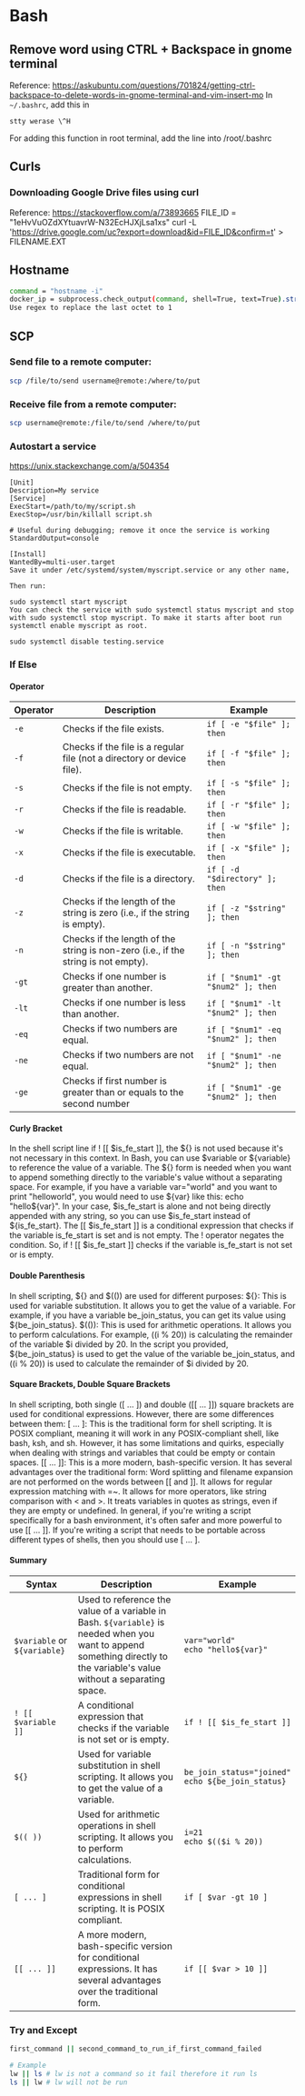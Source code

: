 # Bash

## Remove word using CTRL + Backspace in gnome terminal
Reference: https://askubuntu.com/questions/701824/getting-ctrl-backspace-to-delete-words-in-gnome-terminal-and-vim-insert-mo
In `~/.bashrc`, add this in
```
stty werase \^H
```
For adding this function in root terminal, add the line into /root/.bashrc

## Curls
### Downloading Google Drive files using curl
Reference: https://stackoverflow.com/a/73893665
FILE_ID = "1eHvVuOZdXYtuavrW-N32EcHJXjLsa1xs"
curl -L 'https://drive.google.com/uc?export=download&id=FILE_ID&confirm=t' > FILENAME.EXT

## Hostname
```bash
command = "hostname -i"
docker_ip = subprocess.check_output(command, shell=True, text=True).strip()
Use regex to replace the last octet to 1
```

## SCP
### Send file to a remote computer:

```bash
scp /file/to/send username@remote:/where/to/put
```

### Receive file from a remote computer:
```bash
scp username@remote:/file/to/send /where/to/put
```

### Autostart a service
https://unix.stackexchange.com/a/504354
```
[Unit]
Description=My service
[Service]
ExecStart=/path/to/my/script.sh
ExecStop=/usr/bin/killall script.sh

# Useful during debugging; remove it once the service is working
StandardOutput=console

[Install]
WantedBy=multi-user.target
Save it under /etc/systemd/system/myscript.service or any other name,

Then run:

sudo systemctl start myscript
You can check the service with sudo systemctl status myscript and stop with sudo systemctl stop myscript. To make it starts after boot run systemctl enable myscript as root.

sudo systemctl disable testing.service
```

### If Else
#### Operator
| Operator | Description                                                                        | Example                            |
| -------- | ---------------------------------------------------------------------------------- | ---------------------------------- |
| `-e`     | Checks if the file exists.                                                         | `if [ -e "$file" ]; then`          |
| `-f`     | Checks if the file is a regular file (not a directory or device file).             | `if [ -f "$file" ]; then`          |
| `-s`     | Checks if the file is not empty.                                                   | `if [ -s "$file" ]; then`          |
| `-r`     | Checks if the file is readable.                                                    | `if [ -r "$file" ]; then`          |
| `-w`     | Checks if the file is writable.                                                    | `if [ -w "$file" ]; then`          |
| `-x`     | Checks if the file is executable.                                                  | `if [ -x "$file" ]; then`          |
| `-d`     | Checks if the file is a directory.                                                 | `if [ -d "$directory" ]; then`     |
| `-z`     | Checks if the length of the string is zero (i.e., if the string is empty).         | `if [ -z "$string" ]; then`        |
| `-n`     | Checks if the length of the string is non-zero (i.e., if the string is not empty). | `if [ -n "$string" ]; then`        |
| `-gt`    | Checks if one number is greater than another.                                      | `if [ "$num1" -gt "$num2" ]; then` |
| `-lt`    | Checks if one number is less than another.                                         | `if [ "$num1" -lt "$num2" ]; then` |
| `-eq`    | Checks if two numbers are equal.                                                   | `if [ "$num1" -eq "$num2" ]; then` |
| `-ne`    | Checks if two numbers are not equal.                                               | `if [ "$num1" -ne "$num2" ]; then` |
| `-ge`    | Checks if first number is greater than or equals to the second number              | `if [ "$num1" -ge "$num2" ]; then` |

#### Curly Bracket
In the shell script line if ! [[ $is_fe_start ]], the ${} is not used because it's not necessary in this context.
In Bash, you can use $variable or ${variable} to reference the value of a variable. The ${} form is needed when you want to append something directly to the variable's value without a separating space. For example, if you have a variable var="world" and you want to print "helloworld", you would need to use ${var} like this: echo "hello${var}".
In your case, $is_fe_start is alone and not being directly appended with any string, so you can use $is_fe_start instead of ${is_fe_start}.
The [[ $is_fe_start ]] is a conditional expression that checks if the variable is_fe_start is set and is not empty. The ! operator negates the condition. So, if ! [[ $is_fe_start ]] checks if the variable is_fe_start is not set or is empty.

#### Double Parenthesis
In shell scripting, ${} and $(()) are used for different purposes:
${}: This is used for variable substitution. It allows you to get the value of a variable. For example, if you have a variable be_join_status, you can get its value using ${be_join_status}.
$(()): This is used for arithmetic operations. It allows you to perform calculations. For example, $(($i % 20)) is calculating the remainder of the variable $i divided by 20.
In the script you provided, ${be_join_status} is used to get the value of the variable be_join_status, and $(($i % 20)) is used to calculate the remainder of $i divided by 20.

#### Square Brackets, Double Square Brackets
In shell scripting, both single ([ ... ]) and double ([[ ... ]]) square brackets are used for conditional expressions. However, there are some differences between them:
[ ... ]: This is the traditional form for shell scripting. It is POSIX compliant, meaning it will work in any POSIX-compliant shell, like bash, ksh, and sh. However, it has some limitations and quirks, especially when dealing with strings and variables that could be empty or contain spaces.
[[ ... ]]: This is a more modern, bash-specific version. It has several advantages over the traditional form:
Word splitting and filename expansion are not performed on the words between [[ and ]].
It allows for regular expression matching with =~.
It allows for more operators, like string comparison with < and >.
It treats variables in quotes as strings, even if they are empty or undefined.
In general, if you're writing a script specifically for a bash environment, it's often safer and more powerful to use [[ ... ]]. If you're writing a script that needs to be portable across different types of shells, then you should use [ ... ].

#### Summary
| Syntax                       | Description                                                                                                                                                               | Example                                               |
| ---------------------------- | ------------------------------------------------------------------------------------------------------------------------------------------------------------------------- | ----------------------------------------------------- |
| `$variable` or `${variable}` | Used to reference the value of a variable in Bash. `${variable}` is needed when you want to append something directly to the variable's value without a separating space. | `var="world"`<br>`echo "hello${var}"`                 |
| `! [[ $variable ]]`          | A conditional expression that checks if the variable is not set or is empty.                                                                                              | `if ! [[ $is_fe_start ]]`                             |
| `${}`                        | Used for variable substitution in shell scripting. It allows you to get the value of a variable.                                                                          | `be_join_status="joined"`<br>`echo ${be_join_status}` |
| `$(( ))`                     | Used for arithmetic operations in shell scripting. It allows you to perform calculations.                                                                                 | `i=21`<br>`echo $(($i % 20))`                         |
| `[ ... ]`                    | Traditional form for conditional expressions in shell scripting. It is POSIX compliant.                                                                                   | `if [ $var -gt 10 ]`                                  |
| `[[ ... ]]`                  | A more modern, bash-specific version for conditional expressions. It has several advantages over the traditional form.                                                    | `if [[ $var > 10 ]]`                                  |

### Try and Except
```bash
first_command || second_command_to_run_if_first_command_failed

# Example
lw || ls # lw is not a command so it fail therefore it run ls
ls || lw # lw will not be run
```